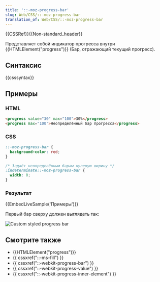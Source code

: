 ```yaml
---
title: '::-moz-progress-bar'
slug: Web/CSS/::-moz-progress-bar
translation_of: Web/CSS/::-moz-progress-bar
---
```


{{CSSRef}}{{Non-standard_header}}

Представляет собой индикатор прогресса внутри {{HTMLElement("progress")}} (Бар, отражающий текущий прогресс).

## Синтаксис

{{csssyntax}}

## Примеры

### HTML

```html
<progress value="30" max="100">30%</progress>
<progress max="100">Неопределённый бар прогресса</progress>
```

### CSS

```css
::-moz-progress-bar {
  background-color: red;
}

/* Задаёт неопределённым барам нулевую ширину */
:indeterminate::-moz-progress-bar {
  width: 0;
}
```

### Результат

{{EmbedLiveSample('Примеры')}}

Первый бар сверху должен выглядеть так:

![Custom styled progress bar](/@api/deki/files/5387/=redbar.png)

## Смотрите также

- {{HTMLElement("progress")}}
- {{ cssxref("::-ms-fill") }}
- {{ cssxref("::-webkit-progress-bar") }}
- {{ cssxref("::-webkit-progress-value") }}
- {{ cssxref("::-webkit-progress-inner-element") }}
